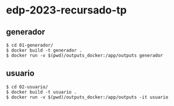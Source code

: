 # edp-2023-recursado-tp

## generador

```
$ cd 01-generador/
$ docker build -t generador .
$ docker run -v $(pwd)/outputs_docker:/app/outputs generador
```

## usuario

```
$ cd 02-usuario/
$ docker build -t usuario .
$ docker run -v $(pwd)/outputs_docker:/app/outputs -it usuario

```
